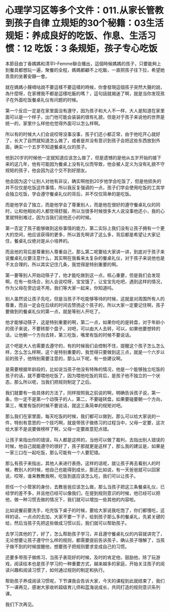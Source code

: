 # 心理学习区等多个文件：011.从家长管教到孩子自律 立规矩的30个秘籍：03生活规矩：养成良好的吃饭、作息、生活习惯：12 吃饭：3 条规矩，孩子专心吃饭

本節目由丁香媽媽和清平I-Femme聯合播出，這個時候媽媽的孩子，只要能夠上到餐具都想玩一遍，聚餐的全程，媽媽都顧不上吃飯，一直把孩子往下拉，希望她乖乖的坐著安靜一會。

就在媽媽小聲嘀咕說不要這樣不要這樣的時候，你會發現這個孩子突然大聲的說，為什麼呀，在家裡我不都是這樣吃飯的嗎？，這句話就揭迷了啊，就是当你发现孩子在外面吃饭餐桌礼仪有问题的时候。

第一个反应一定是在家里面没有遵守，因为孩子和大人不一样，大人是知道在家里面可以是一个样子，出门他可能会装装的很有礼貌，但是对于孩子来说他的世界是统一的，家里什么样他也觉得外面可以怎么样啊。

所以有的时候大人们会说哎呀没事没事，孩子们还小都正常，由于他吃开心就好了，长大了自然就知道怎么做了，或者是并没有意识到孩子会把这些东西放到外面，确实一个五岁不知道餐桌礼仪的孩子。

他到20岁的时候他一定就知道应该怎么做了，但是遗憾的是他从五岁开始的接下来的这几年，他有可能因为餐桌上没有礼仪而导致，他会被人定义为没有礼貌不守规矩的孩子，他会因为这个交不到好朋友。

他会因为这个让别人对他有非议，确实啊他到20岁他学会吃饭了，但是他损失的并不仅仅是吃饭这件事情，所以我反复强调的一点，孩子们学会使用吃饭的工具学会独立吃饭，学会遵守餐桌礼仪的背后，并不仅仅简单的是吃饭。

而是他学会了独立，而是他学会了尊重别人，而是他在很好的遵守餐桌礼仪的同时，让和他相处的人都觉得舒服，所以当很多时候很多大人说没事他还小，我的心里就特别难过，因为当我们说他还小的时候。

第一否定了孩子能够做到这些事情的能力，第二实际上我们没有让孩子拥有一个更大的空间，他应该获得的更多，所以首先啊讲了这么多，背后都是希望让大家记住，餐桌礼仪绝对是从小培养的。

而且他的背后是尊重别人尊重自己，那么第二呢要给大家讲一讲，到底对于孩子来说餐桌礼仪要注意什么，其实啊在我看来太复杂的餐桌礼仪，对于孩子来说他也是不太合理的，所以其实记住几条，我觉得是特别重要的啊。

第一要等别人开始动筷子了，他才能吃做到这一点，核心重要，但是我们会发现啊，在有一些场合，别人会说哎呀，宝宝饿了，让宝宝先吃吧，遇到这样的情况，作为父母在旁边说不用，我们等大家一起来，你知道吗。

别人虽然说让孩子先吃，但是当孩子不吃能够等待的时候，这就是对周围所有人的尊重，而且一定会在后续的时间去赞扬这个孩子的，所以大家一定要记住啊，孩子要做到的餐桌礼仪的第一点，就是等别人开吃了。

他才能够动筷子，这是特别重要的啊，第二一点，如果你吃的是转盘，对于年龄小的孩子来说，不要转那个盘子，对吧，可以由大人去转，可以，如果他要想转的话，让他朝一个方向去转，第三吃饭，嘴里有饭的时候不要说话。

这个吧是大人也需要去遵守的，有的时候我们会控制不住，提醒这个孩子怎么怎么样，怎么怎么样啊，这个是特别重要的，我觉得只要做到这三点，就是一个六岁以前的孩子，他特别需要注意的，那么以下呢，有一些建议啊。

是需要根据年龄段的，比如说当孩子他没有特殊的情况，他是一个能够独立吃饭的孩子的话，就不要喂他吃饭了，因为喂他吃饭的背后，是孩子他不独立的一个状态，那么所以呢，当我们把规则制定了之后。

我们就要有一些具体的方法了，同样按照我之前说的啊，明确告诉孩子说，第一条，你一定不是第一个动筷子的人，第二，不要碰转盘，如果要碰要朝一个方向，第三，嘴里有饭的时候不要说话，就这三条简单的规矩对吧。

那么我们在家里面，每天吃饭的时候，我们都可以做到，那么可以给大家说的一件，特别有意思的一个技巧啊，就是带孩子做练习的过程当中，父母一定要，这次给大家不是说要做榜样了啊，父母一定要故意犯点错。

让孩子来指出你的错误，叫人都是这样的，当他可以做了裁判，去指出别人错误的时候，他自己就能遵守的很好了，孩子那就更是这样了，那么我的建议是，如果是一家三口在一起吃饭，那么可能有一个人要犯错。

那么有孩子来指出，其他人来进行表扬，这样的话呢，就让孩子再去看别人的时候，教别人的时候，他自己也能得到成长，那还比如说，有一天爸爸就可以回家说，哎呀，谁来教教我啊，吃饭到底应该怎么吃，我们可以让孩子。

担任一个小管家的身份，去教爸爸应该怎么做，那么当孩子把这三条餐桌礼仪，已经学的差不多，并且他已经可以像我们，在提到规则意识的时候，他已经可以把他，做一种习惯去做的情况下，我们就可以增加一些其他的内容啦。

比如说餐前要洗手，吃完饭下桌子的时候，要给大家说我吃饱了，你们都慢吃，这样的话，一点点的去加，大家不要一下子，给到孩子那么多的餐桌礼，先紧关键的给，然后当孩子先把这些做成习惯以后，我们就可以帮助孩子。

去学习其他的了，好了，怎么帮助孩子学习，并且遵守餐桌礼仪的内容就讲完了，无论想要让孩子遵守什么样的规则，都需要提前告诉孩子，确认孩子理解了，当孩子做不到的时候提醒他，想要孩子把规则要求变成自己的习惯。

还要多带孩子做练习，当孩子表现好的时候，及时的肯定他，鼓励他，除了玩游戏，阅读绘本也是孩子学习的一种重要方式，越来越多的家庭，开始关注孩子的阅读兴趣和阅读习惯了，如何通过规则的制定和执行。

帮助孩子养成阅读习惯呢，下节课我会告诉大家，今天的课程到此就结束了，我们下一课再见，感谢大家收听超级育儿师和蓝海说成长，共同打造的规则意识系列课。

我们下次再见。